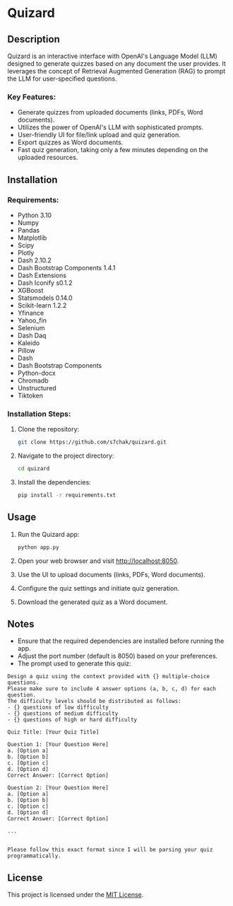 # Quizard

## Description

Quizard is an interactive interface with OpenAI's Language Model (LLM) designed to generate quizzes based on any document the user provides. It leverages the concept of Retrieval Augmented Generation (RAG) to prompt the LLM for user-specified questions.

### Key Features:

- Generate quizzes from uploaded documents (links, PDFs, Word documents).
- Utilizes the power of OpenAI's LLM with sophisticated prompts.
- User-friendly UI for file/link upload and quiz generation.
- Export quizzes as Word documents.
- Fast quiz generation, taking only a few minutes depending on the uploaded resources.

## Installation

### Requirements:

- Python 3.10
- Numpy
- Pandas
- Matplotlib
- Scipy
- Plotly
- Dash 2.10.2
- Dash Bootstrap Components 1.4.1
- Dash Extensions
- Dash Iconify s0.1.2
- XGBoost
- Statsmodels 0.14.0
- Scikit-learn 1.2.2
- Yfinance
- Yahoo_fin
- Selenium
- Dash Daq
- Kaleido
- Pillow
- Dash
- Dash Bootstrap Components
- Python-docx
- Chromadb
- Unstructured
- Tiktoken

### Installation Steps:

1. Clone the repository:

   ```bash
   git clone https://github.com/s7chak/quizard.git
   ```

2. Navigate to the project directory:

   ```bash
   cd quizard
   ```

3. Install the dependencies:

   ```bash
   pip install -r requirements.txt
   ```

## Usage

1. Run the Quizard app:

   ```bash
   python app.py
   ```

2. Open your web browser and visit [http://localhost:8050](http://localhost:8050).

3. Use the UI to upload documents (links, PDFs, Word documents).

4. Configure the quiz settings and initiate quiz generation.

5. Download the generated quiz as a Word document.

## Notes

- Ensure that the required dependencies are installed before running the app.
- Adjust the port number (default is 8050) based on your preferences.
- The prompt used to generate this quiz:

```
Design a quiz using the context provided with {} multiple-choice questions. 
Please make sure to include 4 answer options (a, b, c, d) for each question. 
The difficulty levels should be distributed as follows:
- {} questions of low difficulty
- {} questions of medium difficulty
- {} questions of high or hard difficulty

Quiz Title: [Your Quiz Title]

Question 1: [Your Question Here]
a. [Option a]
b. [Option b]
c. [Option c]
d. [Option d]
Correct Answer: [Correct Option]

Question 2: [Your Question Here]
a. [Option a]
b. [Option b]
c. [Option c]
d. [Option d]
Correct Answer: [Correct Option]

...


Please follow this exact format since I will be parsing your quiz programmatically.

```





## License

This project is licensed under the [MIT License](LICENSE).
